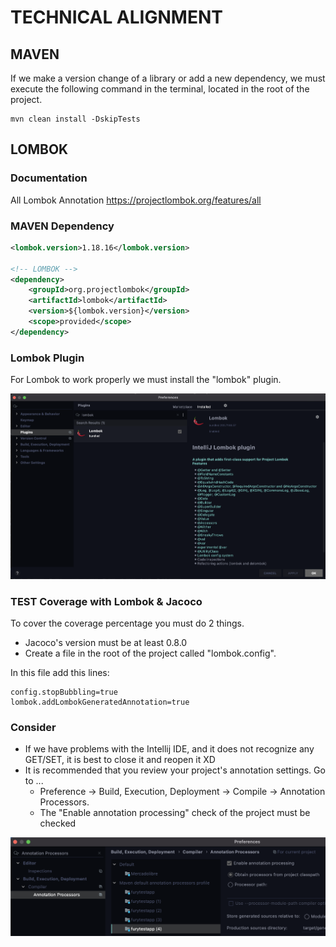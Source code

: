 # TECHNICAL ALIGNMENT

## MAVEN

If we make a version change of a library or add a new dependency, we must execute the following command in the terminal, located in the root of the project.

``` shell
mvn clean install -DskipTests
```

## LOMBOK

### Documentation

All Lombok Annotation 
https://projectlombok.org/features/all

### MAVEN Dependency

``` xml
<lombok.version>1.18.16</lombok.version>

<!-- LOMBOK -->
<dependency>
    <groupId>org.projectlombok</groupId>
    <artifactId>lombok</artifactId>
    <version>${lombok.version}</version>
    <scope>provided</scope>
</dependency>
```

### Lombok Plugin

For Lombok to work properly we must install the "lombok" plugin.

![alt text](image/Lombok-plugin.png "Lombok plugin")

### TEST Coverage with Lombok & Jacoco

To cover the coverage percentage you must do 2 things.
* Jacoco's version must be at least 0.8.0
* Create a file in the root of the project called "lombok.config".

In this file add this lines:

``` properties
config.stopBubbling=true
lombok.addLombokGeneratedAnnotation=true
```

### Consider
* If we have problems with the Intellij IDE, and it does not recognize any GET/SET, it is best to close it and reopen it XD
* It is recommended that you review your project's annotation settings. Go to ...
    *  Preference -> Build, Execution, Deployment -> Compile -> Annotation Processors.
    *  The "Enable annotation processing" check of the project must be checked

![alt text](image/Annotation_Processors.png "Annotation Processors")
